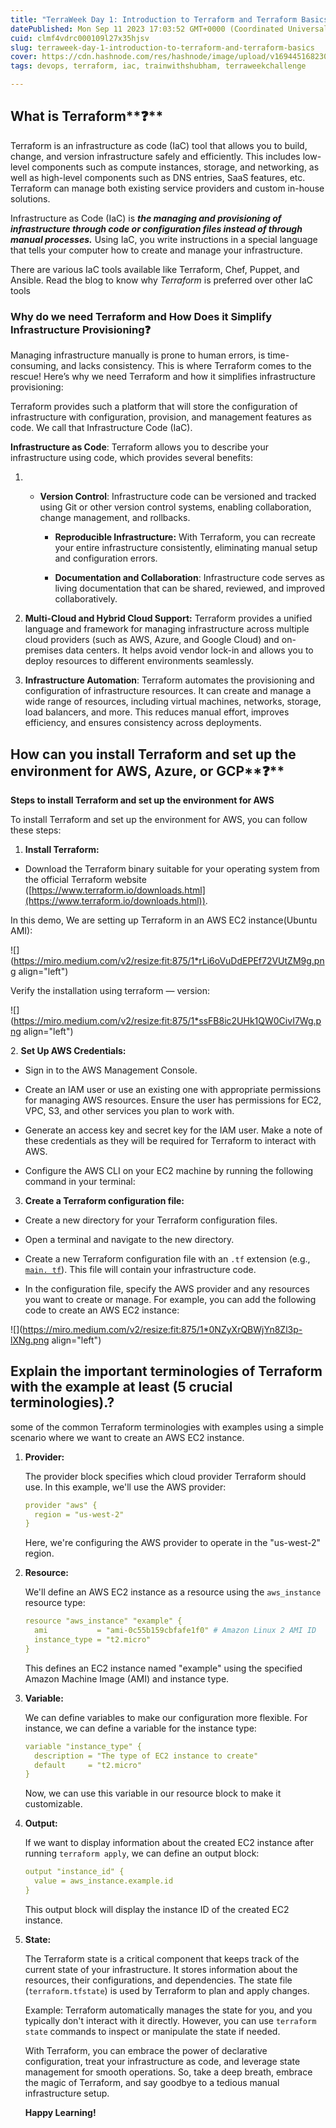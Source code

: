 ```yaml
---
title: "TerraWeek Day 1: Introduction to Terraform and Terraform Basics"
datePublished: Mon Sep 11 2023 17:03:52 GMT+0000 (Coordinated Universal Time)
cuid: clmf4vdrc000109l27x35hjsv
slug: terraweek-day-1-introduction-to-terraform-and-terraform-basics
cover: https://cdn.hashnode.com/res/hashnode/image/upload/v1694451682308/29e61022-720c-4ee9-89da-f29f47fd4372.avif
tags: devops, terraform, iac, trainwithshubham, terraweekchallenge

---
```


## What is Terraform**❓**

Terraform is an infrastructure as code (IaC) tool that allows you to build, change, and version infrastructure safely and efficiently. This includes low-level components such as compute instances, storage, and networking, as well as high-level components such as DNS entries, SaaS features, etc. Terraform can manage both existing service providers and custom in-house solutions.

Infrastructure as Code (IaC) is ***the managing and provisioning of infrastructure through code or configuration files instead of through manual processes.*** Using IaC, you write instructions in a special language that tells your computer how to create and manage your infrastructure.

There are various IaC tools available like Terraform, Chef, Puppet, and Ansible. Read the blog to know why *Terraform* is preferred over other IaC tools

### **Why do we need Terraform and How Does it Simplify Infrastructure Provisioning❓**

Managing infrastructure manually is prone to human errors, is time-consuming, and lacks consistency. This is where Terraform comes to the rescue! Here’s why we need Terraform and how it simplifies infrastructure provisioning:

Terraform provides such a platform that will store the configuration of infrastructure with configuration, provision, and management features as code. We call that Infrastructure Code (IaC).

**Infrastructure as Code**: Terraform allows you to describe your infrastructure using code, which provides several benefits:

1. * **Version Control**: Infrastructure code can be versioned and tracked using Git or other version control systems, enabling collaboration, change management, and rollbacks.
        
        * **Reproducible Infrastructure:** With Terraform, you can recreate your entire infrastructure consistently, eliminating manual setup and configuration errors.
            
        * **Documentation and Collaboration**: Infrastructure code serves as living documentation that can be shared, reviewed, and improved collaboratively.
            
2. **Multi-Cloud and Hybrid Cloud Support:** Terraform provides a unified language and framework for managing infrastructure across multiple cloud providers (such as AWS, Azure, and Google Cloud) and on-premises data centers. It helps avoid vendor lock-in and allows you to deploy resources to different environments seamlessly.
    
3. **Infrastructure Automation**: Terraform automates the provisioning and configuration of infrastructure resources. It can create and manage a wide range of resources, including virtual machines, networks, storage, load balancers, and more. This reduces manual effort, improves efficiency, and ensures consistency across deployments.
    

## How can you install Terraform and set up the environment for AWS, Azure, or GCP**❓**

**Steps to install Terraform and set up the environment for AWS**

To install Terraform and set up the environment for AWS, you can follow these steps:

1. **Install Terraform:**
    

* Download the Terraform binary suitable for your operating system from the official Terraform website ([https://www.terraform.io/downloads.html](https://www.terraform.io/downloads.html)).
    

In this demo, We are setting up Terraform in an AWS EC2 instance(Ubuntu AMI):

![](https://miro.medium.com/v2/resize:fit:875/1*rLi6oVuDdEPEf72VUtZM9g.png align="left")

Verify the installation using terraform — version:

![](https://miro.medium.com/v2/resize:fit:875/1*ssFB8ic2UHk1QW0CivI7Wg.png align="left")

2\. **Set Up AWS Credentials:**

* Sign in to the AWS Management Console.
    
* Create an IAM user or use an existing one with appropriate permissions for managing AWS resources. Ensure the user has permissions for EC2, VPC, S3, and other services you plan to work with.
    
* Generate an access key and secret key for the IAM user. Make a note of these credentials as they will be required for Terraform to interact with AWS.
    
* Configure the AWS CLI on your EC2 machine by running the following command in your terminal:
    

3. **Create a Terraform configuration file:**

* Create a new directory for your Terraform configuration files.
    
* Open a terminal and navigate to the new directory.
    
* Create a new Terraform configuration file with an `.tf` extension (e.g., [`main. tf`](http://main.tf/)). This file will contain your infrastructure code.
    
* In the configuration file, specify the AWS provider and any resources you want to create or manage. For example, you can add the following code to create an AWS EC2 instance:
    

![](https://miro.medium.com/v2/resize:fit:875/1*0NZyXrQBWjYn8Zl3p-lXNg.png align="left")

## Explain the important terminologies of Terraform with the example at least (5 crucial terminologies).?

some of the common Terraform terminologies with examples using a simple scenario where we want to create an AWS EC2 instance.

1. **Provider:**
    
    The provider block specifies which cloud provider Terraform should use. In this example, we'll use the AWS provider:
    
    ```yaml
    provider "aws" {
      region = "us-west-2"
    }
    ```
    
    Here, we're configuring the AWS provider to operate in the "us-west-2" region.
    
2. **Resource:**
    
    We'll define an AWS EC2 instance as a resource using the `aws_instance` resource type:
    
    ```yaml
    resource "aws_instance" "example" {
      ami           = "ami-0c55b159cbfafe1f0" # Amazon Linux 2 AMI ID
      instance_type = "t2.micro"
    }
    ```
    
    This defines an EC2 instance named "example" using the specified Amazon Machine Image (AMI) and instance type.
    
3. **Variable:**
    
    We can define variables to make our configuration more flexible. For instance, we can define a variable for the instance type:
    
    ```yaml
    variable "instance_type" {
      description = "The type of EC2 instance to create"
      default     = "t2.micro"
    }
    ```
    
    Now, we can use this variable in our resource block to make it customizable.
    
4. **Output:**
    
    If we want to display information about the created EC2 instance after running `terraform apply`, we can define an output block:
    
    ```yaml
    output "instance_id" {
      value = aws_instance.example.id
    }
    ```
    
    This output block will display the instance ID of the created EC2 instance.
    
5. **State:**
    
    The Terraform state is a critical component that keeps track of the current state of your infrastructure. It stores information about the resources, their configurations, and dependencies. The state file (`terraform.tfstate`) is used by Terraform to plan and apply changes.
    
    Example: Terraform automatically manages the state for you, and you typically don't interact with it directly. However, you can use `terraform state` commands to inspect or manipulate the state if needed.
    
      
    With Terraform, you can embrace the power of declarative configuration, treat your infrastructure as code, and leverage state management for smooth operations. So, take a deep breath, embrace the magic of Terraform, and say goodbye to a tedious manual infrastructure setup.
    
    **Happy Learning!**